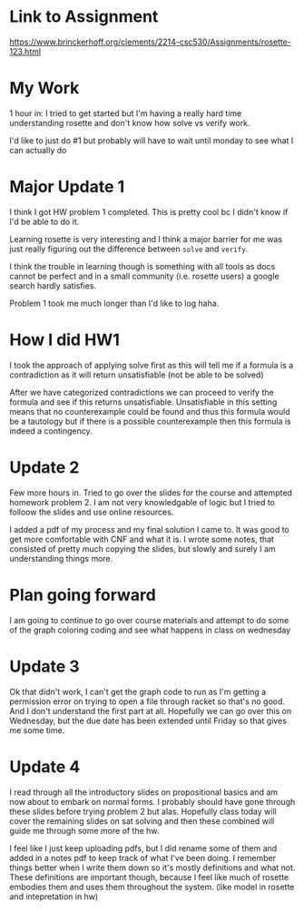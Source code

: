 # Link to Assignment

https://www.brinckerhoff.org/clements/2214-csc530/Assignments/rosette-123.html

# My Work

1 hour in: I tried to get started but I'm having a really hard time understanding rosette and don't know how solve vs verify work. 

I'd like to just do #1 but probably will have to wait until monday to see what I can actually do

# Major Update 1

I think I got HW problem 1 completed. This is pretty cool bc I didn't know if I'd be able to do it.

Learning rosette is very interesting and I think a major barrier for me was just really figuring out the difference between `solve` and `verify`. 

I think the trouble in learning though is something with all tools as docs cannot be perfect and in a small community (i.e. rosette users) a google search hardly satisfies.

Problem 1 took me much longer than I'd like to log haha.

# How I did HW1

I took the approach of applying solve first as this will tell me if a formula is a contradiction as it will return unsatisfiable (not be able to be solved)

After we have categorized contradictions we can proceed to verify the formula and see if this returns unsatisfiable. Unsatisfiable in this setting means that no counterexample could be found and thus this formula would be a tautology but if there is a possible counterexample then this formula is indeed a contingency.

# Update 2

Few more hours in. Tried to go over the slides for the course and attempted homework problem 2. I am not very knowledgable of logic but I tried to folloow the slides and use online resources.

I added a pdf of my process and my final solution I came to. 
It was good to get more comfortable with CNF and what it is. I wrote some notes, that consisted of pretty much copying the slides, but slowly and surely I am understanding things more.

# Plan going forward

I am going to continue to go over course materials and attempt to do some of the graph coloring coding and see what happens in class on wednesday

# Update 3

Ok that didn't work, I can't get the graph code to run as I'm getting a permission error on trying to open a file through racket so that's no good. 
And I don't understand the first part at all.
Hopefully we can go over this on Wednesday, but the due date has been extended until Friday so that gives me some time.

# Update 4

I read through all the introductory slides on propositional basics and am now about to embark on normal forms. I probably should have gone through these slides before trying problem 2 but alas. Hopefully class today will cover the remaining slides on sat solving and then these combined will guide me through some more of the hw.

I feel like I just keep uploading pdfs, but I did rename some of them and added in a notes pdf to keep track of what I've been doing. I remember things better when I write them down so it's mostly definitions and what not. These definitions are important though, because I feel like much of rosette embodies them and uses them throughout the system. (like model in rosette and intepretation in hw)



